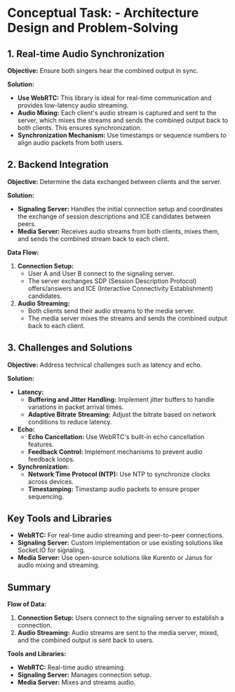 # Conceptual Task: - Architecture Design and Problem-Solving

## 1. Real-time Audio Synchronization
**Objective:** Ensure both singers hear the combined output in sync.

**Solution:**
- **Use WebRTC:** This library is ideal for real-time communication and provides low-latency audio streaming.
- **Audio Mixing:** Each client's audio stream is captured and sent to the server, which mixes the streams and sends the combined output back to both clients. This ensures synchronization.
- **Synchronization Mechanism:** Use timestamps or sequence numbers to align audio packets from both users.

## 2. Backend Integration
**Objective:** Determine the data exchanged between clients and the server.

**Solution:**
- **Signaling Server:** Handles the initial connection setup and coordinates the exchange of session descriptions and ICE candidates between peers.
- **Media Server:** Receives audio streams from both clients, mixes them, and sends the combined stream back to each client.

**Data Flow:**
1. **Connection Setup:**
   - User A and User B connect to the signaling server.
   - The server exchanges SDP (Session Description Protocol) offers/answers and ICE (Interactive Connectivity Establishment) candidates.
2. **Audio Streaming:**
   - Both clients send their audio streams to the media server.
   - The media server mixes the streams and sends the combined output back to each client.

## 3. Challenges and Solutions
**Objective:** Address technical challenges such as latency and echo.

**Solution:**
- **Latency:**
  - **Buffering and Jitter Handling:** Implement jitter buffers to handle variations in packet arrival times.
  - **Adaptive Bitrate Streaming:** Adjust the bitrate based on network conditions to reduce latency.
- **Echo:**
  - **Echo Cancellation:** Use WebRTC's built-in echo cancellation features.
  - **Feedback Control:** Implement mechanisms to prevent audio feedback loops.
- **Synchronization:**
  - **Network Time Protocol (NTP):** Use NTP to synchronize clocks across devices.
  - **Timestamping:** Timestamp audio packets to ensure proper sequencing.

## Key Tools and Libraries
- **WebRTC:** For real-time audio streaming and peer-to-peer connections.
- **Signaling Server:** Custom implementation or use existing solutions like Socket.IO for signaling.
- **Media Server:** Use open-source solutions like Kurento or Janus for audio mixing and streaming.

## Summary
**Flow of Data:**
1. **Connection Setup:** Users connect to the signaling server to establish a connection.
2. **Audio Streaming:** Audio streams are sent to the media server, mixed, and the combined output is sent back to users.

**Tools and Libraries:**
- **WebRTC:** Real-time audio streaming.
- **Signaling Server:** Manages connection setup.
- **Media Server:** Mixes and streams audio.